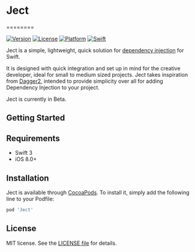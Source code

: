 # Ject
========

[![Version](https://img.shields.io/cocoapods/v/Ject.svg?style=flat)](http://cocoapods.org/pods/Ject)
[![License](https://img.shields.io/cocoapods/l/Ject.svg?style=flat)](http://cocoapods.org/pods/Ject)
[![Platform](https://img.shields.io/cocoapods/p/Ject.svg?style=flat)](http://cocoapods.org/pods/Ject)
[![Swift](https://camo.githubusercontent.com/554ea67e349e9c175f5bc52cf64519bc7471b986/68747470733a2f2f696d672e736869656c64732e696f2f62616467652f53776966742d332d4631364433392e7376673f7374796c653d666c6174)](http://cocoapods.org/pods/Ject)

Ject is a simple, lightweight, quick solution for [dependency injection](https://en.wikipedia.org/wiki/Dependency_injection) for Swift.

It is designed with quick integration and set up in mind for the creative developer, ideal for small to medium sized projects. Ject takes inspiration from [Dagger2](https://google.github.io/dagger/), intended to provide simplicity over all for adding Dependency Injection to your project.

Ject is currently in Beta. 


Getting Started
-----------------------



## Requirements
- Swift 3
- iOS 8.0+

## Installation

Ject is available through [CocoaPods](http://cocoapods.org). To install
it, simply add the following line to your Podfile:

```ruby
pod 'Ject'
```

## License

MIT license. See the [LICENSE file](LICENSE.txt) for details.

